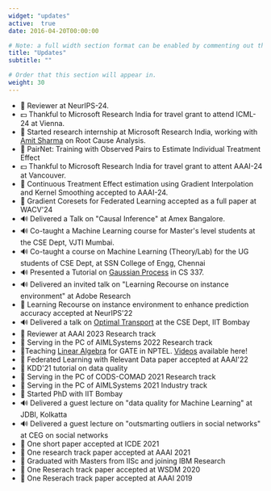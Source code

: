 ```yaml
---
widget: "updates"
active:  true
date: 2016-04-20T00:00:00

# Note: a full width section format can be enabled by commenting out the `title` and `subtitle` with a `#`.
title: "Updates"
subtitle: ""

# Order that this section will appear in.
weight: 30
---
```

- :memo: Reviewer at NeurIPS-24.
- :dollar: Thankful to Microsoft Research India for travel grant to attend ICML-24  at Vienna.
- :maple_leaf: Started research internship at Microsoft Research India, working with [Amit Sharma](https://www.amitsharma.in/) on Root Cause Analysis. 
- :page_with_curl: PairNet: Training with Observed Pairs to Estimate Individual Treatment Effect
- :dollar: Thankful to Microsoft Research India for travel grant to attent AAAI-24 at Vancouver.
- :page_with_curl: Continuous Treatment Effect estimation using Gradient Interpolation and Kernel Smoothing accepted to AAAI-24.
- :page_with_curl: Gradient Coresets for Federated Learning accepted as a full paper at WACV'24
- :loud_sound: Delivered a Talk on "Causal Inference" at Amex Bangalore.
- :loud_sound: Co-taught a Machine Learning course for Master's level students at the CSE Dept, VJTI Mumbai.
- :loud_sound: Co-taught a course on Machine Learning (Theory/Lab) for the UG students of CSE Dept, at SSN College of Engg, Chennai
- :loud_sound: Presented a Tutorial on [Gaussian Process](https://nlokesh.netlify.app/uploads/talks/gaussian_processes_tutorial.pdf) in CS 337.
- :loud_sound: Delivered an invited talk on "Learning Recourse on instance environment" at Adobe Research
- :page_with_curl: Learning Recourse on instance environment to enhance prediction accuracy accepted at NeurIPS'22
- :loud_sound: Delivered a talk on [Optimal Transport](https://nlokesh.netlify.app/uploads/talks/optimal_transport.pptx) at the CSE Dept, IIT Bombay 
- :memo: Reviewer at AAAI 2023 Research track
- :memo: Serving in the PC of AIMLSystems 2022 Research track
- :mega:Teaching [Linear Algebra](https://gate.nptel.ac.in/mentor_sessions.html) for GATE in NPTEL. [Videos](https://www.youtube.com/channel/UCf_xCyK6V3vqCa38oZnOcLQ) available here! 
- :page_with_curl: Federated Learning with Relevant Data paper accepted at AAAI'22
- :memo: KDD'21 tutorial on data quality 
- :memo: Serving in the PC of CODS-COMAD 2021 Research track
- :memo: Serving in the PC of AIMLSystems 2021 Industry track
- :school: Started PhD with IIT Bombay
- :loud_sound: Delivered a guest lecture  on "data quality for Machine Learning" at JDBI, Kolkatta
- :loud_sound: Delivered a guest lecture on "outsmarting outliers in social networks" at CEG on social networks
- :page_with_curl: One short paper accepted at ICDE 2021
- :page_with_curl: One research track paper accepted at AAAI 2021
- :school: Graduated with Masters from IISc and joining IBM Research
- :page_with_curl: One Reserach track paper accepted at WSDM 2020
- :page_with_curl: One Reserach track paper accepted at AAAI 2019
